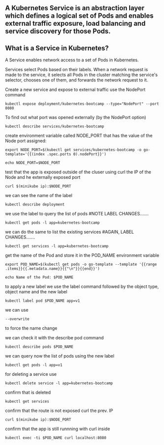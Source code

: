 ## A Kubernetes Service is an abstraction layer which defines a logical set of Pods and enables external traffic exposure, load balancing and service discovery for those Pods.

## What is a Service in Kubernetes?

A Service enables network access to a set of Pods in Kubernetes.

Services select Pods based on their labels. When a network request is made to the service, it selects all Pods in the cluster matching the service's selector, chooses one of them, and forwards the network request to it.

Create a new service and expose to external traffic use the NodePort command
 
 ```docker
 kubectl expose deployment/kubernetes-bootcamp --type="NodePort" --port 8080
 ```

To find out what port was opened externally (by the NodePort option)

 ```docker
 kubectl describe services/kubernetes-bootcamp
 ```

create environment variable called NODE_PORT that has the value of the Node port assigned:

 ```docker
 export NODE_PORT=$(kubectl get services/kubernetes-bootcamp -o go-template='{{(index .spec.ports 0).nodePort}}')
 ```

```docker
echo NODE_PORT=$NODE_PORT
```

test that the app is exposed outside of the cluser using curl
the IP of the Node and he externally exposed port

```docker
curl $(minikube ip):$NODE_PORT
```

we can see the name of the label

```docker
kubectl describe deployment
```

we use the label to query the list of pods #NOTE LABEL CHANGES.......

```docker
kubectl get pods -l app=kubernetes-bootcamp
```

 we can do the same to list the existing services #AGAIN, LABEL CHANGES.......

```docker
kubectl get services -l app=kubernetes-bootcamp
```

 get the name of the Pod and store it in the POD_NAME environment variable

```docker
export POD_NAME=$(kubectl get pods -o go-template --template '{{range .items}}{{.metadata.name}}{{"\n"}}{{end}}')
```

```docker
echo Name of the Pod: $POD_NAME
```

to apply a new label we use the label command followed by the object
type, object name and the new label

```docker
kubectl label pod $POD_NAME app=v1 
```       
 we can use 
```docker
--overwrite
``` 
to force the name change

we can check it with the describe pod command

```docker
kubectl describe pods $POD_NAME
```

we can query now the list of pods using the new label

```docker
kubectl get pods -l app=v1
```

for deleting a service use

```docker
kubectl delete service -l app=kubernetes-bootcamp
```

confirm that is deleted

```docker
kubectl get services
```

confirm that the route is not exposed curl the prev. IP

```docker
curl $(minikube ip):$NODE_PORT
```

confirm that the app is still runnning with curl inside

```docker
kubectl exec -ti $POD_NAME curl localhost:8080